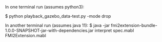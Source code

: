 In one terminal run (assumes python3):

$ python playback_gazebo_data-test.py -mode drop

In another terminal run (assumes java 11):
$ java -jar fmi2extension-bundle-1.0.0-SNAPSHOT-jar-with-dependencies.jar interpret spec.mabl FMI2Extension.mabl   

